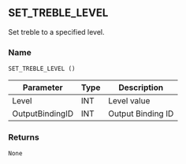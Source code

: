 ## SET\_TREBLE\_LEVEL

Set treble to a specified level.

### Name

`SET_TREBLE_LEVEL ()`


| Parameter       | Type | Description       |
| --------------- | ---- | ----------------- |
| Level           | INT  | Level value       |
| OutputBindingID | INT  | Output Binding ID |


### Returns

`None`